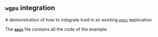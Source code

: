 ## `wgpu` integration

A demonstration of how to integrate Iced in an existing [`wgpu`] application.

The __[`main`]__ file contains all the code of the example.

[`main`]: src/main.rs
[`wgpu`]: https://github.com/gfx-rs/wgpu
